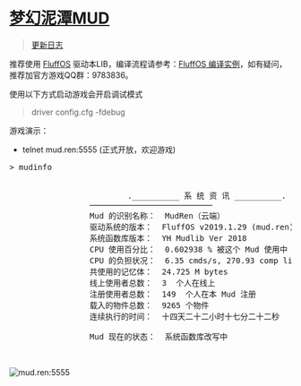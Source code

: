 # [梦幻泥潭MUD](https://mud.ren)

> [更新日志](https://github.com/oiuv/mud/blob/master/CHANGELOG.md)

推荐使用 [FluffOS](https://github.com/fluffos/fluffos) 驱动本LIB，编译流程请参考：[FluffOS 编译实例](https://www.mud.ren/topics/6)，如有疑问，推荐加官方游戏QQ群：9783836。

使用以下方式启动游戏会开启调试模式
> driver config.cfg -fdebug

游戏演示：
* telnet mud.ren:5555 (正式开放，欢迎游戏)

<pre>
> mudinfo


                         .__________ 系 统 资 讯 __________.
                 ──────────────────────────
                 Mud 的识别名称：  MudRen（云端）
                 驱动系统的版本：  FluffOS v2019.1.29 (mud.ren)
                 系统函数库版本：  YH Mudlib Ver 2018
                 CPU 使用百分比：  0.602938 % 被这个 Mud 使用中
                 CPU 的负担状况：  6.35 cmds/s, 270.93 comp lines/s
                 共使用的记忆体：  24.725 M bytes
                 线上使用者总数：  3  个人在线上
                 注册使用者总数：  149  个人在本 Mud 注册
                 载入的物件总数：  9265 个物件
                 连续执行的时间：  十四天二十二小时十七分二十二秒

                 Mud 现在的状态：  系统函数库改写中


</pre>
<img src="https://app.oiuv.cn/storage/screen/15413245501980.png" alt="mud.ren:5555">
